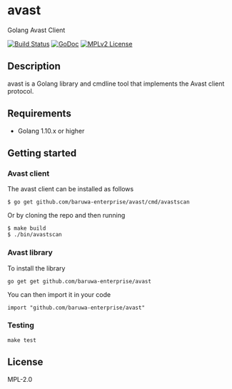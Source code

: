 # avast

Golang Avast Client

[![Build Status](https://travis-ci.org/baruwa-enterprise/avast.svg?branch=master)](https://travis-ci.org/baruwa-enterprise/avast)
[![GoDoc](https://godoc.org/github.com/baruwa-enterprise/avast?status.svg)](https://godoc.org/github.com/baruwa-enterprise/avast)
[![MPLv2 License](https://img.shields.io/badge/license-MPLv2-blue.svg?style=flat-square)](https://www.mozilla.org/MPL/2.0/)

## Description

avast is a Golang library and cmdline tool that implements the
Avast client protocol.

## Requirements

* Golang 1.10.x or higher

## Getting started

### Avast client

The avast client can be installed as follows

```console
$ go get github.com/baruwa-enterprise/avast/cmd/avastscan
```

Or by cloning the repo and then running

```console
$ make build
$ ./bin/avastscan
```

### Avast library

To install the library

```console
go get get github.com/baruwa-enterprise/avast
```

You can then import it in your code

```golang
import "github.com/baruwa-enterprise/avast"
```

### Testing

``make test``

## License

MPL-2.0
